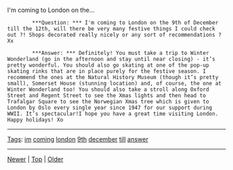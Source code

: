 <!--
title: I&apos;m coming to London on the 9th of December till the 12th, will there be very many festive things I could check out ?! Shops decorated really nicely or any sort of recommendations ? Xx
date: 2020-06-28T14:56:50.744Z
tags: im, coming, london, 9th, december, till, answer
-->









I'm coming to London on the...

            ***Question: *** I'm coming to London on the 9th of December till the 12th, will there be very many festive things I could check out ?! Shops decorated really nicely or any sort of recommendations ? Xx

            ***Answer: *** Definitely! You must take a trip to Winter Wonderland (go in the afternoon and stay until near closing) - it’s pretty wonderful. You should also go skating at one of the pop-up skating rinks that are in place purely for the festive season. I recommend the ones at the Natural History Museum (though it’s pretty small), Somerset House (stunning location) and, of course, the one at Winter Wonderland too! You should also take a stroll along Oxford Street and Regent Street to see the Xmas lights and then head to Trafalgar Square to see the Norwegian Xmas tree which is given to London by Oslo every single year since 1947 for our support during WWII. It’s spectacular!I hope you have a great time visiting London. Happy holidays! Xo
            

<!--BOTTOM-POST-NAVIGATION-->
---

[Tags](tags.md): [im](tag-im.md) [coming](tag-coming.md) [london](tag-london.md) [9th](tag-9th.md) [december](tag-december.md) [till](tag-till.md) [answer](tag-answer.md)

---

[Newer](127862076112.md) | [Top](index.md) | [Older](132328483412.md)